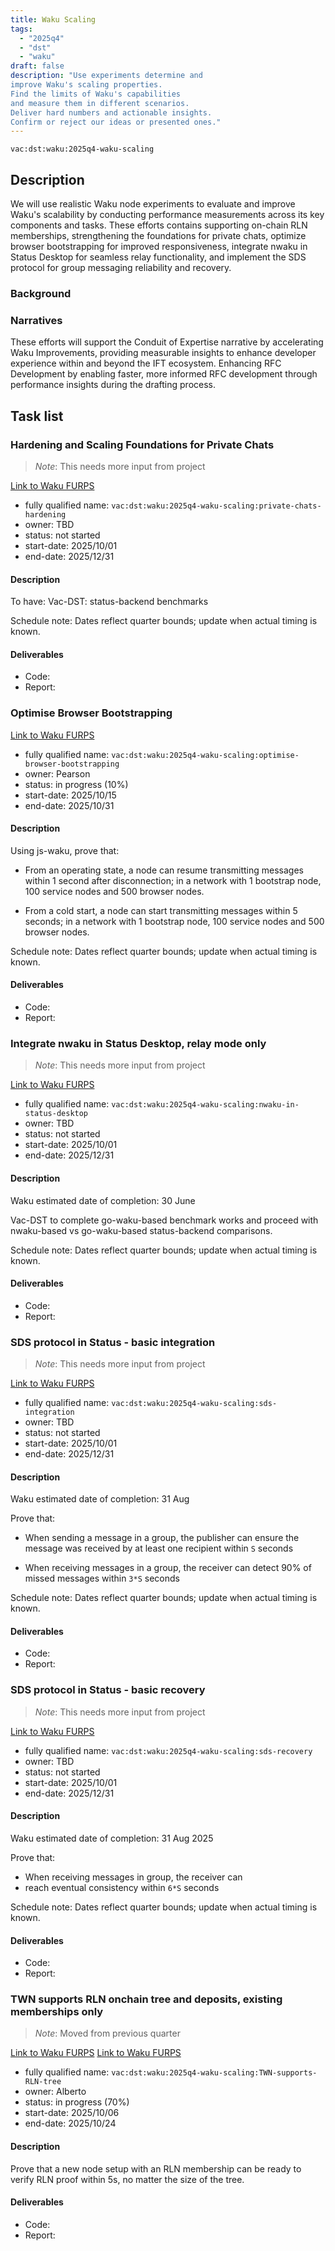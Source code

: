 ```yaml
---
title: Waku Scaling
tags:
  - "2025q4"
  - "dst"
  - "waku"
draft: false
description: "Use experiments determine and
improve Waku's scaling properties.
Find the limits of Waku's capabilities
and measure them in different scenarios.
Deliver hard numbers and actionable insights.
Confirm or reject our ideas or presented ones."
---
```


`vac:dst:waku:2025q4-waku-scaling`

## Description

We will use realistic Waku node experiments to evaluate
and improve Waku's scalability by conducting
performance measurements across its key components and tasks.
These efforts contains supporting on-chain RLN memberships,
strengthening the foundations for private chats, optimize 
browser bootstrapping for improved responsiveness, 
integrate nwaku in Status Desktop for seamless relay functionality,
and implement the SDS protocol for group messaging reliability and recovery.


### Background

### Narratives

These efforts will support the Conduit of Expertise narrative by
accelerating Waku Improvements,
providing measurable insights
to enhance developer experience
within and beyond the IFT ecosystem.
Enhancing RFC Development by enabling faster,
more informed RFC development
through performance insights during the drafting process.

## Task list


### Hardening and Scaling Foundations for Private Chats
> *Note*: This needs more input from project

[Link to Waku FURPS](https://github.com/waku-org/pm/blob/master/draft-roadmap/hardening_and_scaling_foundation_for_private_chat.md#hardening-and-scaling-foundations-for-private-chats)

* fully qualified name: `vac:dst:waku:2025q4-waku-scaling:private-chats-hardening`
* owner: TBD
* status: not started
* start-date: 2025/10/01
* end-date: 2025/12/31

#### Description

To have: Vac-DST: status-backend benchmarks

Schedule note: Dates reflect quarter bounds; update when actual timing is known.
#### Deliverables
- Code: 
- Report:


### Optimise Browser Bootstrapping

[Link to Waku FURPS](https://github.com/waku-org/pm/blob/master/draft-roadmap/improve_devex_api_twn_metrics_docs.md#optimise-browser-bootstrapping)

* fully qualified name: `vac:dst:waku:2025q4-waku-scaling:optimise-browser-bootstrapping`
* owner: Pearson
* status: in progress (10%)
* start-date: 2025/10/15
* end-date: 2025/10/31

#### Description

Using js-waku, prove that:
- From an operating state, a node can 
resume transmitting messages within 1 second 
after disconnection; in a network with 1 bootstrap node,
100 service nodes and 500 browser nodes.

- From a cold start, a node can start transmitting 
messages within 5 seconds; in a network with 1 bootstrap
node, 100 service nodes and 500 browser nodes.

Schedule note: Dates reflect quarter bounds; update when actual timing is known.
#### Deliverables
- Code: 
- Report:



### Integrate nwaku in Status Desktop, relay mode only
> *Note*: This needs more input from project

[Link to Waku FURPS](https://github.com/waku-org/pm/blob/master/draft-roadmap/integrate_nwaku_in_status_desktop_relay_mode_only.md#integrate-nwaku-in-status-desktop-relay-mode-only)

* fully qualified name: `vac:dst:waku:2025q4-waku-scaling:nwaku-in-status-desktop`
* owner: TBD
* status: not started
* start-date: 2025/10/01
* end-date: 2025/12/31

#### Description

Waku estimated date of completion: 30 June

Vac-DST to complete go-waku-based benchmark works and proceed with
nwaku-based vs go-waku-based status-backend comparisons.

Schedule note: Dates reflect quarter bounds; update when actual timing is known.
#### Deliverables
- Code: 
- Report:


### SDS protocol in Status - basic integration

> *Note*: This needs more input from project

[Link to Waku FURPS](https://github.com/waku-org/pm/blob/master/draft-roadmap/introduce_e2e_reliability_in_status.md#sds-protocol-in-status---basic-integration)

* fully qualified name: `vac:dst:waku:2025q4-waku-scaling:sds-integration`
* owner: TBD
* status: not started
* start-date: 2025/10/01
* end-date: 2025/12/31

#### Description
Waku estimated date of completion: 31 Aug

Prove that:
- When sending a message in a group, the publisher
can ensure the message was received by at least one 
recipient within `S` seconds

- When receiving messages in a group, the receiver
can detect 90% of missed messages within `3*S` seconds


Schedule note: Dates reflect quarter bounds; update when actual timing is known.
#### Deliverables
- Code:
- Report:



### SDS protocol in Status - basic recovery

> *Note*: This needs more input from project

[Link to Waku FURPS](https://github.com/waku-org/pm/blob/master/draft-roadmap/introduce_e2e_reliability_in_status.md#sds-protocol-in-status---basic-recovery)

* fully qualified name: `vac:dst:waku:2025q4-waku-scaling:sds-recovery`
* owner: TBD
* status: not started
* start-date: 2025/10/01
* end-date: 2025/12/31

#### Description
Waku estimated date of completion: 31 Aug 2025

Prove that:
- When receiving messages in group, the receiver can 
- reach eventual consistency within `6*S` seconds

Schedule note: Dates reflect quarter bounds; update when actual timing is known.
#### Deliverables
- Code:
- Report:


### TWN supports RLN onchain tree and deposits, existing memberships only
> *Note*: Moved from previous quarter

[Link to Waku FURPS](https://github.com/waku-org/pm/blob/master/draft-roadmap/deploy_rln_onchain_tree_on_l2_testnet.md#twn-supports-rln-onchain-tree-and-deposits-existing-memberships-only)
[Link to Waku FURPS](https://github.com/waku-org/pm/blob/master/draft-roadmap/rln_mainnet.md#twn-supports-rln-onchain-tree-and-deposits-existing-memberships-only)

* fully qualified name: `vac:dst:waku:2025q4-waku-scaling:TWN-supports-RLN-tree`
* owner: Alberto
* status: in progress (70%)
* start-date: 2025/10/06
* end-date: 2025/10/24

#### Description
Prove that a new node setup with an RLN membership can be ready
to verify RLN proof within 5s, no matter the size of the tree.

#### Deliverables
- Code: 
- Report:
